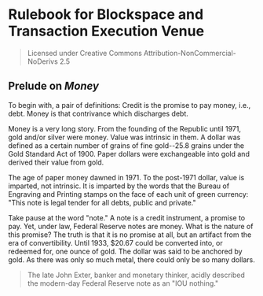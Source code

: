 # Rulebook for Blockspace and Transaction Execution Venue

> Licensed under Creative Commons Attribution-NonCommercial-NoDerivs 2.5

## Prelude on *Money*

To begin with, a pair of definitions: Credit is the promise to pay money, i.e., debt. Money is that contrivance which discharges debt.

Money is a very long story. From the founding of the Republic until 1971, gold and/or silver were money. Value was intrinsic in them. A dollar was defined as a certain number of grains of fine gold--25.8 grains under the Gold Standard Act of 1900. Paper dollars were exchangeable into gold and derived their value from gold.

The age of paper money dawned in 1971. To the post-1971 dollar, value is imparted, not intrinsic. It is imparted by the words that the Bureau of Engraving and Printing stamps on the face of each unit of green currency: "This note is legal tender for all debts, public and private."

Take pause at the word "note." A note is a credit instrument, a promise to pay. Yet, under law, Federal Reserve notes are money. What is the nature of this promise? The truth is that it is no promise at all, but an artifact from the era of convertibility. Until 1933, $20.67 could be converted into, or redeemed for, one ounce of gold. The dollar was said to be anchored by gold. As there was only so much metal, there could only be so many dollars.

> The late John Exter, banker and monetary thinker, acidly described the modern-day Federal Reserve note as an "IOU nothing."


